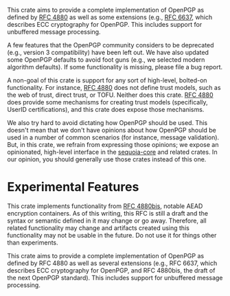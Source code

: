 This crate aims to provide a complete implementation of OpenPGP as
defined by [RFC 4880] as well as some extensions (e.g., [RFC
6637], which describes ECC cryptography for OpenPGP.  This
includes support for unbuffered message processing.

A few features that the OpenPGP community considers to be
deprecated (e.g., version 3 compatibility) have been left out.  We
have also updated some OpenPGP defaults to avoid foot guns (e.g.,
we selected modern algorithm defaults).  If some functionality is
missing, please file a bug report.

A non-goal of this crate is support for any sort of high-level,
bolted-on functionality.  For instance, [RFC 4880] does not define
trust models, such as the web of trust, direct trust, or TOFU.
Neither does this crate.  [RFC 4880] does provide some mechanisms
for creating trust models (specifically, UserID certifications),
and this crate does expose those mechanisms.

We also try hard to avoid dictating how OpenPGP should be used.
This doesn't mean that we don't have opinions about how OpenPGP
should be used in a number of common scenarios (for instance,
message validation).  But, in this crate, we refrain from
expressing those opinions; we expose an opinionated, high-level
interface in the [sequoia-core] and related crates.  In our
opinion, you should generally use those crates instead of this
one.

[RFC 4880]: https://tools.ietf.org/html/rfc4880
[RFC 6637]: https://tools.ietf.org/html/rfc6637
[sequoia-core]: ../sequoia_core

# Experimental Features

This crate implements functionality from [RFC 4880bis], notable
AEAD encryption containers.  As of this writing, this RFC is still
a draft and the syntax or semantic defined in it may change or go
away.  Therefore, all related functionality may change and
artifacts created using this functionality may not be usable in
the future.  Do not use it for things other than experiments.

[RFC 4880bis]: https://tools.ietf.org/html/draft-ietf-openpgp-rfc4880bis-08

This crate aims to provide a complete implementation of OpenPGP as
defined by RFC 4880 as well as several extensions (e.g., RFC 6637,
which describes ECC cryptography for OpenPGP, and RFC 4880bis, the
draft of the next OpenPGP standard).  This includes support for
unbuffered message processing.

